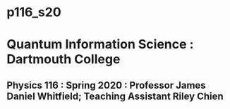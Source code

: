 # p116_s20
# Quantum Information Science : Dartmouth College

## Physics 116 : Spring 2020 : Professor James Daniel Whitfield; Teaching Assistant Riley Chien
